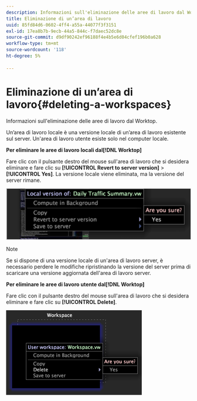 ```yaml
---
description: Informazioni sull'eliminazione delle aree di lavoro dal Worktop.
title: Eliminazione di un’area di lavoro
uuid: 85fd84d6-0602-4ff4-a55a-44077f3f3151
exl-id: 17ea8b7b-9ecb-44a5-844c-f7daec52dc8e
source-git-commit: d9df90242ef96188f4e4b5e6d04cfef196b0a628
workflow-type: tm+mt
source-wordcount: '118'
ht-degree: 5%

---
```


# Eliminazione di un’area di lavoro{#deleting-a-workspaces}

Informazioni sull&#39;eliminazione delle aree di lavoro dal Worktop.

Un’area di lavoro locale è una versione locale di un’area di lavoro esistente sul server. Un&#39;area di lavoro utente esiste solo nel computer locale.

**Per eliminare le aree di lavoro locali dal[!DNL Worktop]**

Fare clic con il pulsante destro del mouse sull&#39;area di lavoro che si desidera eliminare e fare clic su **[!UICONTROL Revert to server version]** > **[!UICONTROL Yes]**. La versione locale viene eliminata, ma la versione del server rimane.

![](assets/client-del.png)

>[!NOTE]
>
>Se si dispone di una versione locale di un&#39;area di lavoro server, è necessario perdere le modifiche ripristinando la versione del server prima di scaricare una versione aggiornata dell&#39;area di lavoro server.

**Per eliminare le aree di lavoro utente dal[!DNL Worktop]**

Fare clic con il pulsante destro del mouse sull&#39;area di lavoro che si desidera eliminare e fare clic su **[!UICONTROL Delete]**.

![](assets/mnu_workspaceManager_Deletewksp.png)
